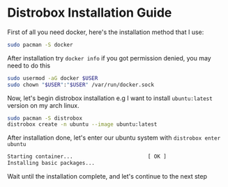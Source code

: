 # Distrobox Installation Guide

First of all you need docker, here's the installation method that I use:
```bash
sudo pacman -S docker
```
After installation try `docker info` if you got permission denied, you may need to do this
```bash
sudo usermod -aG docker $USER
sudo chown "$USER":"$USER" /var/run/docker.sock   
```

Now, let's begin distrobox installation e.g I want to install `ubuntu:latest` version on my arch linux.
```bash
sudo pacman -S distrobox
distrobox create -n ubuntu --image ubuntu:latest
```
After installation done, let's enter our ubuntu system with `distrobox enter ubuntu`
```bash
Starting container...                   	 [ OK ]
Installing basic packages...   
```
Wait until the installation complete, and let's continue to the next step
